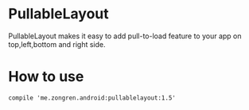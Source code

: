 # PullableLayout
PullableLayout makes it easy to add pull-to-load feature to your app on top,left,bottom and right side.

# How to use

```
compile 'me.zongren.android:pullablelayout:1.5'
```

